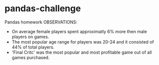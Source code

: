 # pandas-challenge
Pandas homework
OBSERVATIONS:
- On average female players spent approximatly 6% more then male players on games.
- The most popular age range for players was 20-24 and it consisted of 44% of total players.
- 'Final Critc' was the most popular and most profitable game out of all games purchased.
